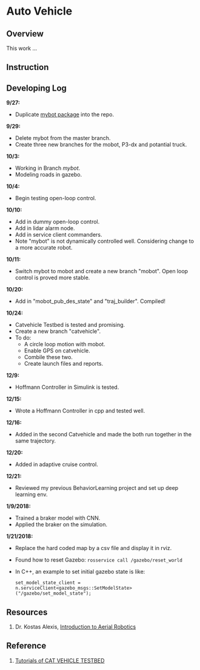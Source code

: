 # Auto Vehicle

## Overview

This work ...

## Instruction

## Developing Log

**9/27:**


* Duplicate [mybot package](https://github.com/xpharry/making_my_robot_in_gazebo.git) into the repo.

**9/29:**

* Delete mybot from the master branch.
* Create three new branches for the mobot, P3-dx and potantial truck.

**10/3:**

* Working in Branch *mybot*.
* Modeling roads in gazebo.

**10/4:**

* Begin testing open-loop control.

**10/10:**

* Add in dummy open-loop control.
* Add in lidar alarm node.
* Add in service client commanders.
* Note "mybot" is not dynamically controlled well. Considering change to a more accurate robot.

**10/11:**

* Switch mybot to mobot and create a new branch "mobot". Open loop control is proved more stable.

**10/20:**

* Add in "mobot_pub_des_state" and "traj_builder". Compiled!

**10/24:**

* Catvehicle Testbed is tested and promising.
* Create a new branch "catvehicle".
* To do:
  * A circle loop motion with mobot.
  * Enable GPS on catvehicle.
  * Combile these two.
  * Create launch files and reports.
  
**12/9:**
* Hoffmann Controller in Simulink is tested.

**12/15:**
* Wrote a Hoffmann Controller in cpp and tested well.

**12/16:**
* Added in the second Catvehicle and made the both run together in the same trajectory.

**12/20:**
* Added in adaptive cruise control.

**12/21:**
* Reviewed my previous BehaviorLearning project and set up deep learning env.

**1/9/2018:**
* Trained a braker model with CNN.
* Applied the braker on the simulation.

**1/21/2018:**
* Replace the hard coded map by a csv file and display it in rviz.
* Found how to reset Gazebo: `rosservice call /gazebo/reset_world`
* In C++, an example to set initial gazebo state is like:

    `set_model_state_client =
	  n.serviceClient<gazebo_msgs::SetModelState>("/gazebo/set_model_state");`

## Resources

1. Dr. Kostas Alexis, [Introduction to Aerial Robotics](http://www.kostasalexis.com/introduction-to-aerial-robotics.html)

## Reference

1. [Tutorials of CAT VEHICLE TESTBED](https://cps-vo.org/node/31792)


